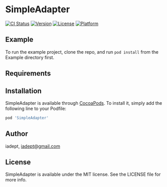 # SimpleAdapter

[![CI Status](https://img.shields.io/travis/iadept/SimpleAdapter.svg?style=flat)](https://travis-ci.org/iadept/SimpleAdapter)
[![Version](https://img.shields.io/cocoapods/v/SimpleAdapter.svg?style=flat)](https://cocoapods.org/pods/SimpleAdapter)
[![License](https://img.shields.io/cocoapods/l/SimpleAdapter.svg?style=flat)](https://cocoapods.org/pods/SimpleAdapter)
[![Platform](https://img.shields.io/cocoapods/p/SimpleAdapter.svg?style=flat)](https://cocoapods.org/pods/SimpleAdapter)

## Example

To run the example project, clone the repo, and run `pod install` from the Example directory first.

## Requirements

## Installation

SimpleAdapter is available through [CocoaPods](https://cocoapods.org). To install
it, simply add the following line to your Podfile:

```ruby
pod 'SimpleAdapter'
```

## Author

iadept, iadept@gmail.com

## License

SimpleAdapter is available under the MIT license. See the LICENSE file for more info.
